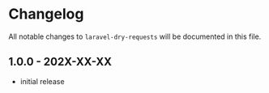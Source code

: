 # Changelog

All notable changes to `laravel-dry-requests` will be documented in this file.

## 1.0.0 - 202X-XX-XX

- initial release
